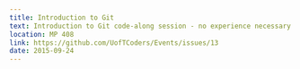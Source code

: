 ```yaml
---
title: Introduction to Git
text: Introduction to Git code-along session - no experience necessary!
location: MP 408
link: https://github.com/UofTCoders/Events/issues/13
date: 2015-09-24
---
```

